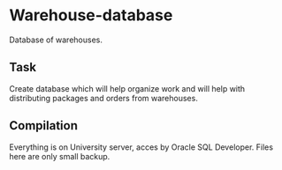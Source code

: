 # Warehouse-database
Database of warehouses.

## Task
Create database which will help organize work and will help with distributing packages and orders from warehouses.

## Compilation
Everything is on University server, acces by Oracle SQL Developer.
Files here are only small backup.
